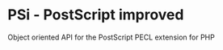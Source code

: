 PSi - PostScript improved
=========================

Object oriented API for the PostScript PECL extension for PHP
